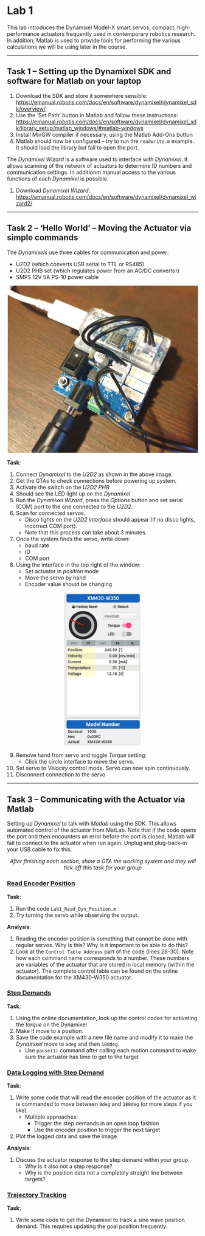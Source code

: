 # Lab 1

This lab introduces the Dynamixel Model-X smart servos, compact, high-performance actuators frequently used in contemporary robotics research. In addition, Matlab is used to provide tools for performing the various calculations we will be using later in the course.

---

## Task 1 – Setting up the Dynamixel SDK and software for Matlab on your laptop

1. Download the SDK and store it somewhere sensible: https://emanual.robotis.com/docs/en/software/dynamixel/dynamixel_sdk/overview/  
2. Use the ‘Set Path’ button in Matlab and follow these instructions: https://emanual.robotis.com/docs/en/software/dynamixel/dynamixel_sdk/library_setup/matlab_windows/#matlab-windows 
3. Install MinGW compiler if necessary, using the Matlab Add-Ons button 
4. Matlab should now be configured – try to run the `readwrite.m` example. It should load the library but fail to open the port. 

The *Dynamixel Wizard* is a software used to interface with *Dynamixel*. It allows scanning of the network of actuators to determine ID numbers and communication settings. In additionm manual access to the various functions of each *Dynamixel* is possible. 

1. Download *Dynamixel Wizard*: https://emanual.robotis.com/docs/en/software/dynamixel/dynamixel_wizard2/  

---

## Task 2 – ‘Hello World’ – Moving the Actuator via simple commands 

The *Dynamixels* use three cables for communication and power:
- U2D2 (which converts USB serial to TTL or RS485) 
- U2D2 PHB set (which regulates power from an AC/DC convertor)
- SMPS 12V 5A PS-10 power cable 
<center>

<img src="./Images/Task_2_cables.JPG" alt="drawing" width="500"/>

</center>

**Task**: 
1. Connect *Dynamixel* to the *U2D2* as shown in the above image. 
2. Get the GTAs to check connections before powering up system.
3. Activate the switch on the *U2D2 PHB*
4. Should see the LED light up on the *Dynamixel*  
5. Run the *Dynamixel Wizard*, press the *Options* button and set serial (COM) port to the 
one connected to the *U2D2*. 
6. Scan for connected servos. 
    - Disco lights on the *U2D2 interface* should appear (If no disco lights, incorrect COM port). 
    - Note that this process can take about 3 minutes. 
7. Once the system finds the servo, write down:
    - baud rate
    - ID
    - COM port  
8. Using the interface in the top right of the window:
    - Set actuator in *position* mode
    - Move the servo by hand
    - Encoder value should be changing 
<center>

<img src="./Images/Task_2_interface.JPG" alt="drawing" width="200"/>

</center>

9. Remove hand from servo and toggle *Torque* setting:
   - Click the circle interface to move the servo.  
10. Set servo to *Velocity* control mode. Servo can now spin continuously.
11. Disconnect connection to the servo

---

## Task 3 – Communicating with the Actuator via Matlab 

Setting up *Dynamixel* to talk with *Matlab* using the SDK. This allows automated control of the actuator from MatLab. Note that if the code opens the port and then encounters an error before the port is closed, Matlab will fail to connect to the actuator when run again. Unplug and plug-back-in your USB cable to fix this.  

<center>

*After finishing each section, show a GTA the working system and they will tick off this task for your group*

</center>

<ins> 

### Read Encoder Position 

</ins>

**Task**:
1. Run the code `Lab1_Read_Dyn_Position.m` 
2. Try turning the servo while observing the output.

**Analysis**:
1. Reading the encoder position is something that cannot be done with regular servos. Why is this? Why is it important to be able to do this? 
2. Look at the `Control Table Address` part of the code (lines 28-30). Note how each command name corresponds to a number. These numbers are variables of the actuator that are stored in local memory (within the actuator). The complete control table can be found on the online documentation for the XM430-W350 actuator.

<ins> 

### Step Demands

</ins>

**Task**:
1. Using the online documentation, look up the control codes for activating the *torque* on the Dynamixel
2. Make it move to a position.   
3. Save the code example with a new file name and modify it to make the *Dynamixel* move to 
`0deg` and then `180deg`. 
   - Use `pause(1)` command after calling each motion command to make sure the actuator has time to get to the target

<ins> 

### Data Logging with Step Demand 

</ins>

**Task**:
1. Write some code that will read the encoder position of the actuator as it is commanded to move between `0deg` and `180deg` (or more steps if you like).
    - Multiple approaches: 
      - Trigger the step demands in an open loop fashion 
      - Use the encoder position to trigger the next target
2. Plot the logged data and save the image. 

**Analysis**:
1. Discuss the actuator response to the step demand within your group. 
    - Why is it also not a step response?
    - Why is the position data not a completely straight line between targets?  

<ins> 

### Trajectory Tracking 

</ins>

**Task**:
1. Write some code to get the Dynamixel to track a sine wave position demand. This requires updating the goal position frequently.